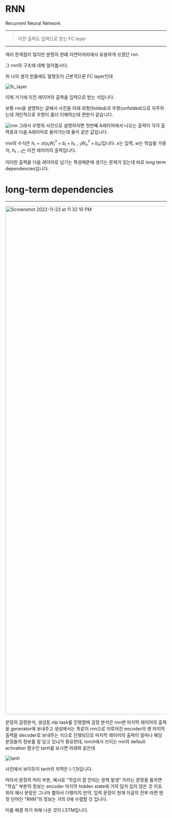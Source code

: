 # RNN
Recurrent Neural Network
<hr>


> 이전 출력도 입력으로 받는 FC layer
<hr>
여러 한계점이 많지만 분명히 한떄 자연어처리에서 유용하게 쓰였던 rnn.

그 rnn의 구조에 대해 알아봅시다.

위 나의 생각 한줄에도 말했듯이 근본적으론 FC layer인데

![fc_layer](https://user-images.githubusercontent.com/81360154/202978893-86370cac-a791-4857-a19e-a439838e1fdf.png)

이제 거기에 이전 레이어의 출력을 입력으로 받는 식입니다.

보통 rnn을 설명하는 글에서 사진을 아래 좌항(folded)과 우항(unfolded)으로 자주하는데 개인적으로 우항이 좀더 이해하는데 편한거 같습니다.

![rnn](https://user-images.githubusercontent.com/81360154/202978913-10f6b4d8-88ab-430c-9c91-ed695d080e4e.png)
그래서 우항의 사진으로 설명하자면 첫번째 A레이어에서 나오는 출력이 각각 출력층과 다음 A레이어로 들어가는데 둘이 같은 값입니다.

rnn의 수식은 $h_t = \sigma(x_tW^T_{i} + b_{i} + h_{t-1}W^T_{h} + b_{h})$입니다.
$x$는 입력, $w$는 학습될 가중치, $h_{t-1}$는 이전 레이어의 출력입니다.

이러한 출력을 다음 레이어로 넘기는 특성때문에 생기는 문제가 있는데 바로 long term dependencies입니다.

# long-term dependencies
<hr>
<img width="1581" alt="Screenshot 2022-11-23 at 11 32 10 PM" src="https://user-images.githubusercontent.com/81360154/203572766-4d0501ad-e610-450c-875e-1d00bc0e75de.png">

문장의 감정분석, 생성등 nlp task를 진행할때 감정 분석은 rnn맨 마지막 레이어의 출력을 generator에 보내주고 생성에서는 똑같이 rnn으로 이루어진 encoder의 맨 마지막출력을 decoder로 보내주는 식으로 진행되므로 마지막 레이어의 출력이 얼마나 해당 문장들의 정보를 잘 담고 있냐가 중요한데,
torch에서 쓰이는 rnn의 default activation 함수인 tanh를 보시면 아래와 같은데

![tanh](https://user-images.githubusercontent.com/81360154/203571705-af8da3fe-4bed-456e-b549-105479f2a585.png)

사진에서 보이듯이 tanh의 치역은 (-1,1)입니다.

따라서 문장의 머리 부분, 예시로 "학습이 잘 안되는 문제 발생" 이라는 문장을 들자면
"학습" 부분의 정보는 encoder 마지막 hidden state에 거의 담겨 있지 않은 것 이죠. 위의 예시 문장은 그나마 짧아서 다행이지
만약, 입력 문장이 현재 이글의 전부 라면 맨 첫 단어인 "RNN"의 정보는 거의 0에 수렴할 것 입니다.

이를 해결 하기 위해 나온 것이 LSTM입니다.
